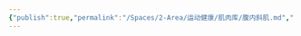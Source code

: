 ```yaml
---
{"publish":true,"permalink":"/Spaces/2-Area/运动健康/肌肉库/腹内斜肌.md","created":"2025-07-29T23:04:11.022+08:00","modified":"2025-07-29T23:04:11.023+08:00","published":"2025-07-29T23:04:11.023+08:00","cssclasses":""}
---
```


